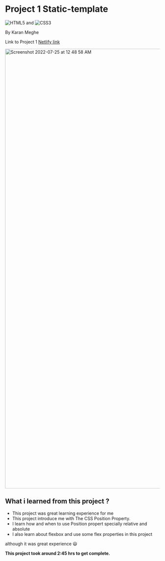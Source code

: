 # Project 1 Static-template

![HTML5](https://img.shields.io/badge/html5-%23E34F26.svg?style=for-the-badge&logo=html5&logoColor=white) and ![CSS3](https://img.shields.io/badge/css3-%231572B6.svg?style=for-the-badge&logo=css3&logoColor=white)

By Karan Meghe

Link to Project 1 [Netlify link](https://meek-cuchufli-1a0cfc.netlify.app/)

<img width="1427" alt="Screenshot 2022-07-25 at 12 48 58 AM" src="https://user-images.githubusercontent.com/78386171/180662627-3c71d6b9-d3b9-4fcf-b915-71f2167a0252.png">

## What i learned from this project ?
- This project was great learning experience for me
- This project introduce me with The CSS Position Property.
- I learn how and when to use Position propert specially relative and absolute 
- I also learn about flexbox and use some flex properties in this project 

although it was great experience 😃

**This project took around 2:45 hrs to get complete.** 


